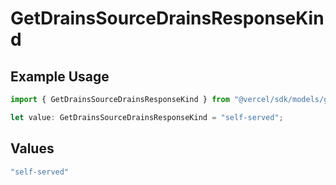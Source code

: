 # GetDrainsSourceDrainsResponseKind

## Example Usage

```typescript
import { GetDrainsSourceDrainsResponseKind } from "@vercel/sdk/models/getdrainsop.js";

let value: GetDrainsSourceDrainsResponseKind = "self-served";
```

## Values

```typescript
"self-served"
```